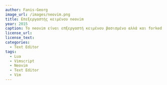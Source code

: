 ```yaml
---
author: Fanis-Georg
image_url: /images/neovim.png
title: Επεξεργαστής κειμένου neovim
year: 2015
caption: To neovim είναι επξεργαστή κειμένου βασισμένο αλλά και forked από το vim. Σκοπός της δημιουργίας του ήταν να βελτιωθεί το vim εστιάζοντας στην ευκολότερη υλοποίηση API's όπως ένας language server, καθαρισμός του codebase και τέλος ευκολότερη εξατομίκευση με plugins. Το neovim απόκτησε περισσότερους χρήστες από τότε που βγήκε το  vim 9.0 που χρησιμοποιεί μόνο το δύσχρηστο vimscript αντί για lua για τα configurations.
license_url:  
license_text: 
categories:
  - Text Editor
tags:
  - Lua
  - Vimscript 
  - Neovim
  - Text Editor
  - Vim
---
```


